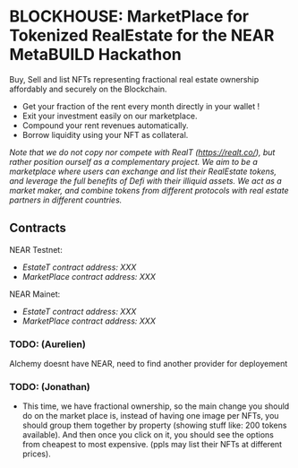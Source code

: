 # BLOCKHOUSE: MarketPlace for Tokenized RealEstate for the NEAR MetaBUILD Hackathon
Buy, Sell and list NFTs representing fractional real estate ownership affordably and securely on the Blockchain.
- Get your fraction of the rent every month directly in your wallet !
- Exit your investment easily on our marketplace.
- Compound your rent revenues automatically.
- Borrow liquidity using your NFT as collateral.

*Note that we do not copy nor compete with RealT (https://realt.co/), but rather position ourself as a complementary project. We aim to be a marketplace where users can exchange and list their RealEstate tokens, and leverage the full benefits of Defi with their illiquid assets. We act as a market maker, and combine tokens from different protocols with real estate partners in different countries.*

## Contracts
NEAR Testnet:
- *EstateT contract address: XXX*
- *MarketPlace contract address: XXX*

NEAR Mainet:
- *EstateT contract address: XXX*
- *MarketPlace contract address: XXX*

### TODO: (Aurelien)
Alchemy doesnt have NEAR, need to find another provider for deployement

### TODO: (Jonathan)
- This time, we have fractional ownership, so the main change you should do on the market place is, instead of having one image per NFTs, you should group them together by property (showing stuff like: 200 tokens available). And then once you click on it, you should see the options from cheapest to most expensive. (ppls may list their NFTs at different prices).
